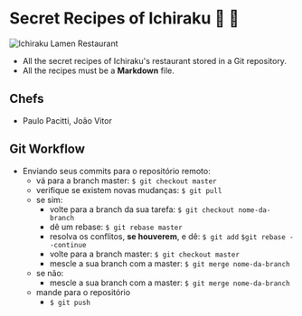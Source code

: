 # Secret Recipes of Ichiraku :ramen: :leaves:

![Ichiraku Lamen Restaurant](https://vignette.wikia.nocookie.net/narutoprofile/images/9/9b/Ichiraku_Ramen.png)

- All the secret recipes of Ichiraku's restaurant stored in a Git repository.
- All the recipes must be a **Markdown** file.

## Chefs
- Paulo Pacitti, João Vitor

## Git Workflow
- Enviando seus commits para o repositório remoto:
  - vá para a branch master:
  `$ git checkout master`
  - verifique se existem novas mudanças:
  `$ git pull`
  - se sim:
    - volte para a branch da sua tarefa:
    `$ git checkout nome-da-branch`
    - dê um rebase:
    `$ git rebase master`
    - resolva os conflitos, **se houverem**, e dê:
    `$ git add`
    `$git rebase --continue`
    - volte para a branch master:
    `$ git checkout master`
    - mescle a sua branch com a master: `$ git merge nome-da-branch`
  - se não:
      - mescle a sua branch com a master:
      `$ git merge nome-da-branch`
  - mande para o repositório
    - `$ git push`
